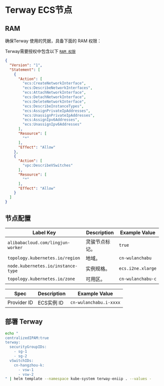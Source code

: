 # Terway ECS节点

## RAM

确保Terway 使用的凭据，具备下面的 RAM 权限：

Terway需要授权中包含以下 [`RAM 权限`](https://ram.console.aliyun.com/)

```json
{
  "Version": "1",
  "Statement": [
    {
      "Action": [
        "ecs:CreateNetworkInterface",
        "ecs:DescribeNetworkInterfaces",
        "ecs:AttachNetworkInterface",
        "ecs:DetachNetworkInterface",
        "ecs:DeleteNetworkInterface",
        "ecs:DescribeInstanceTypes",
        "ecs:AssignPrivateIpAddresses",
        "ecs:UnassignPrivateIpAddresses",
        "ecs:AssignIpv6Addresses",
        "ecs:UnassignIpv6Addresses"
      ],
      "Resource": [
        "*"
      ],
      "Effect": "Allow"
    },
    {
      "Action": [
        "vpc:DescribeVSwitches"
      ],
      "Resource": [
        "*"
      ],
      "Effect": "Allow"
    }
  ]
}
```

## 节点配置

| Label Key                          | Description | Example Value     |
|------------------------------------|-------------|-------------------|
| `alibabacloud.com/lingjun-worker`  | 灵骏节点标记。     | `true`            |
| `topology.kubernetes.io/region`    | 地域。         | `cn-wulanchabu`   |
| `node.kubernetes.io/instance-type` | 实例规格。       | `ecs.i2ne.xlarge` |
| `topology.kubernetes.io/zone`      | 可用区。        | `cn-wulanchabu-c` |

| Spec        | Description | Example Value          |
|-------------|-------------|------------------------|
| Provider ID | ECS实例 ID    | `cn-wulanchabu.i-xxxx` |

## 部署 Terway

```bash
echo "
centralizedIPAM:true
terway:
  securityGroupIDs:
    - sg-1
    - sg-2
  vSwitchIDs:
    cn-hangzhou-k:
      - vsw-1
      - vsw-2
" | helm template --namespace kube-system terway-eniip . --values -
```
